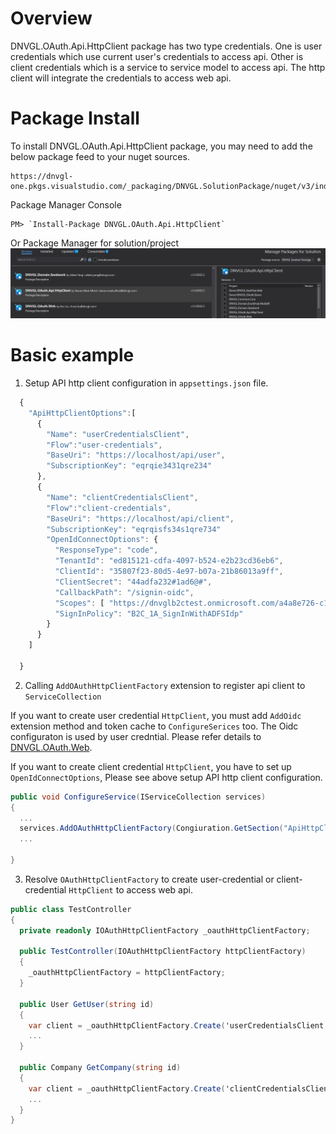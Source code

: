 # Overview
DNVGL.OAuth.Api.HttpClient package has two type credentials. One is user credentials which use current user's credentials to access api. Other is client credentials which is a service to service model to access api. The http client will integrate the credentials to access web api.   

# Package Install

To install DNVGL.OAuth.Api.HttpClient package, you may need to add the below package feed to your nuget sources.

```
https://dnvgl-one.pkgs.visualstudio.com/_packaging/DNVGL.SolutionPackage/nuget/v3/index.json
```

Package Manager Console
```
PM> `Install-Package DNVGL.OAuth.Api.HttpClient`
```
Or Package Manager for solution/project
![](../images/dnvgl.oauth.api.httpclient/add-package.png)

# Basic example

1. Setup API http client configuration in `appsettings.json` file.  

```js
  {
    "ApiHttpClientOptions":[
      {
        "Name": "userCredentialsClient",
        "Flow":"user-credentials",
        "BaseUri": "https://localhost/api/user",
        "SubscriptionKey": "eqrqie3431qre234"
      },
      {
        "Name": "clientCredentialsClient",
        "Flow":"client-credentials",
        "BaseUri": "https://localhost/api/client",
        "SubscriptionKey": "eqrqisfs34s1qre734"
        "OpenIdConnectOptions": {
          "ResponseType": "code",
          "TenantId": "ed815121-cdfa-4097-b524-e2b23cd36eb6",
          "ClientId": "35807f23-80d5-4e97-b07a-21b86013a9ff",
          "ClientSecret": "44adfa232#1ad6@#",
          "CallbackPath": "/signin-oidc",
          "Scopes": [ "https://dnvglb2ctest.onmicrosoft.com/a4a8e726-c1cc-407c-83a0-4ce37f1ce130/user_impersonation", "offline_access" ],
          "SignInPolicy": "B2C_1A_SignInWithADFSIdp"
        }
      }
    ]

  }

```
2. Calling `AddOAuthHttpClientFactory` extension to register api client to `ServiceCollection`

If you want to create user credential `HttpClient`, you must add `AddOidc` extension method and token cache to `ConfigureSerices` too. The Oidc configuraton is used by user credntial. Please refer details to [DNVGL.OAuth.Web](./DNVGL.OAuth.Web.md). 

If you want to create client credential `HttpClient`, you have to set up `OpenIdConnectOptions`, Please see above setup API http client configuration.  

```cs
public void ConfigureService(IServiceCollection services)
{
  ...
  services.AddOAuthHttpClientFactory(Congiuration.GetSection("ApiHttpClientOptions").Get<IEnumerable<OAuthHttpClientFactoryOptions>>());
  ...

}
```


3. Resolve `OAuthHttpClientFactory` to create user-credential or client-credential `HttpClient` to access web api. 
```cs
public class TestController
{
  private readonly IOAuthHttpClientFactory _oauthHttpClientFactory;

  public TestController(IOAuthHttpClientFactory httpClientFactory)
  {
    _oauthHttpClientFactory = httpClientFactory;
  }

  public User GetUser(string id)
  {
    var client = _oauthHttpClientFactory.Create('userCredentialsClient');
    ...
  }

  public Company GetCompany(string id)
  {
    var client = _oauthHttpClientFactory.Create('clientCredentialsClient');
    ...
  }
}

```





